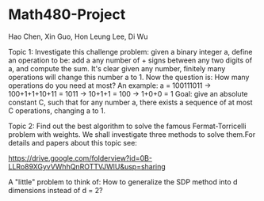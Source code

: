 Math480-Project
===============

Hao Chen, Xin Guo, Hon Leung Lee, Di Wu

Topic 1:
Investigate this challenge problem: given a binary integer a, define an operation to be: add a any number of + signs between any two digits of a, and compute the sum. It's clear given any number, finitely many operations will change this number a to 1. Now the question is: How many operations do you need at most? An example: a = 100111011 -> 100+1+1+10+11 = 1011 -> 10+1+1 = 100 -> 1+0+0 = 1 Goal: give an absolute constant C, such that for any number a, there exists a sequence of at most C operations, changing a to 1.

Topic 2: 
Find out the best algorithm to solve the famous Fermat-Torricelli problem with weights. We shall investigate three methods to solve them.For details and papers about this topic see: 

https://drive.google.com/folderview?id=0B-LLRo89XGyvVWhhQnROTTVJWlU&usp=sharing

A "little" problem to think of: How to generalize the SDP method into d dimensions instead of d = 2?
